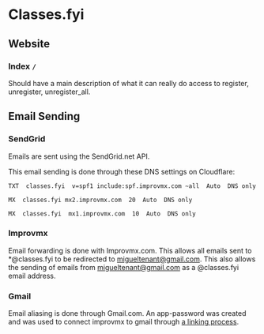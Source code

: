 # Classes.fyi

## Website

### Index `/`

Should have a main description of what it can really do access to register, unregister, unregister_all.

## Email Sending

### SendGrid

Emails are sent using the SendGrid.net API.

This email sending is done through these DNS settings on Cloudflare:

```
TXT  classes.fyi  v=spf1 include:spf.improvmx.com ~all  Auto  DNS only

MX  classes.fyi mx2.improvmx.com  20  Auto  DNS only

MX  classes.fyi  mx1.improvmx.com  10  Auto  DNS only
```

### Improvmx

Email forwarding is done with Improvmx.com.
This allows all emails sent to \*@classes.fyi to be redirected to migueltenant@gmail.com.
This also allows the sending of emails from migueltenant@gmail.com as a @classes.fyi email address.

### Gmail

Email aliasing is done through Gmail.com.
An app-password was created and was used to connect improvmx to gmail through [a linking process](https://improvmx.com/guides/send-emails-using-gmail/).
